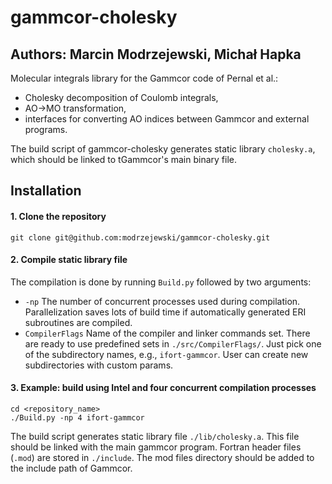 # gammcor-cholesky
Authors: Marcin Modrzejewski, Michał Hapka
---

Molecular integrals library for the Gammcor code of Pernal et al.:
* Cholesky decomposition of Coulomb integrals,
* AO->MO transformation,
* interfaces for converting AO indices between Gammcor and external programs.

The build script of gammcor-cholesky generates static library `cholesky.a`, which should be linked to tGammcor's main binary file.

## Installation
#### 1. Clone the repository
```
git clone git@github.com:modrzejewski/gammcor-cholesky.git
```

#### 2. Compile static library file
The compilation is done by running `Build.py` followed by two arguments:
* `-np` The number of concurrent processes used during compilation. Parallelization saves lots of build time if automatically generated ERI subroutines are compiled.
* `CompilerFlags` Name of the compiler and linker commands set. There are ready to use predefined sets in `./src/CompilerFlags/`. Just pick one of the subdirectory names, e.g., `ifort-gammcor`. User can create new subdirectories with custom params.

#### 3. Example: build using Intel and four concurrent compilation processes

```
cd <repository_name>
./Build.py -np 4 ifort-gammcor
```

The build script generates static library file `./lib/cholesky.a`. This file should be linked with the main gammcor program. Fortran header files (`.mod`) are stored in `./include`. The mod files directory should be added to the include path of Gammcor.
